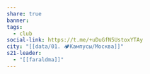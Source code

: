 ```yaml
---
share: true
banner: 
tags:
  - club
social-link: https://t.me/+uDuGfN5UstoxYTAy
city: "[[data/01. 🏕️Кампусы/Москва]]"
s21-leader:
  - "[[faraldma]]"
---
```


